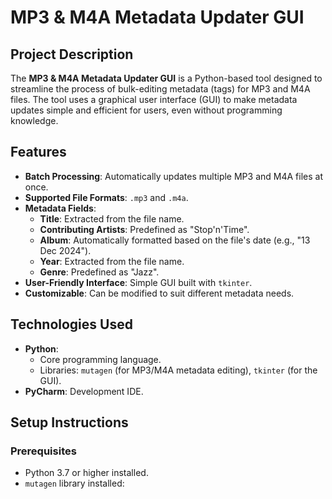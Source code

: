 # MP3 & M4A Metadata Updater GUI

## Project Description
The **MP3 & M4A Metadata Updater GUI** is a Python-based tool designed to streamline the process of bulk-editing metadata (tags) for MP3 and M4A files. The tool uses a graphical user interface (GUI) to make metadata updates simple and efficient for users, even without programming knowledge.

## Features
- **Batch Processing**: Automatically updates multiple MP3 and M4A files at once.
- **Supported File Formats**: `.mp3` and `.m4a`.
- **Metadata Fields**:
  - **Title**: Extracted from the file name.
  - **Contributing Artists**: Predefined as "Stop'n'Time".
  - **Album**: Automatically formatted based on the file's date (e.g., "13 Dec 2024").
  - **Year**: Extracted from the file name.
  - **Genre**: Predefined as "Jazz".
- **User-Friendly Interface**: Simple GUI built with `tkinter`.
- **Customizable**: Can be modified to suit different metadata needs.

## Technologies Used
- **Python**:
  - Core programming language.
  - Libraries: `mutagen` (for MP3/M4A metadata editing), `tkinter` (for the GUI).
- **PyCharm**: Development IDE.

## Setup Instructions

### Prerequisites
- Python 3.7 or higher installed.
- `mutagen` library installed:

